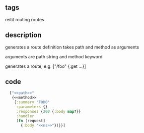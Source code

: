 ## tags
reitit routing routes

## description

generates a route definition
takes path and method as arguments

arguments are path string and method keyword

generates a route, e.g:
["/foo" {:get ...}]

## code

```clojure
  ["<<path>>"
   {<<method>>
    {:summary "TODO"
     :parameters {}
     :responses {200 {:body map?}}
     :handler
     (fn [request]
       {:body "<<ns>>"})}}]
```
